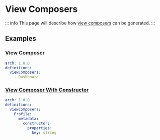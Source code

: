 # View Composers

::: info
This page will describe how [view composers](https://laravel.com/docs/10.x/views#view-composers) can be generated.
:::

## Examples

### [View Composer](https://laravel.com/docs/10.x/views#view-composers)

```yaml
arch: 1.0.0
definitions:
  viewComposers:
    - Dashboard
```

### [View Composer With Constructor](https://laravel.com/docs/10.x/views#view-composers)

```yaml
arch: 1.0.0
definitions:
  viewComposers:
    Profile:
      metadata:
        constructor:
          properties:
            key: string
```
